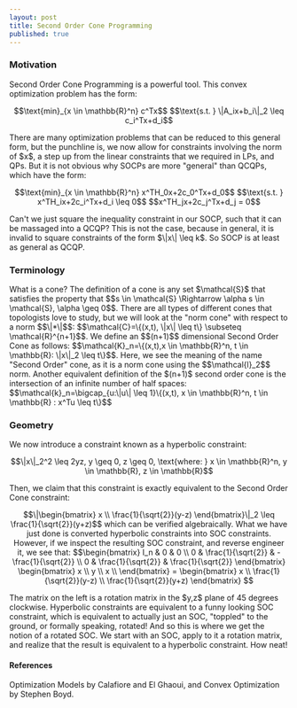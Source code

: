 ```yaml
---
layout: post 
title: Second Order Cone Programming
published: true
---
```


<script src='https://cdnjs.cloudflare.com/ajax/libs/mathjax/2.7.5/MathJax.js?config=TeX-MML-AM_CHTML' async></script>
<script type="text/x-mathjax-config">
MathJax.Hub.Config({
tex2jax: {inlineMath: [['$','$'], ['\\(','\\)']]}
});
</script>

<h3>Motivation</h3>
Second Order Cone Programming is a powerful tool. This convex optimization problem has the form:
<p style="text-align: center;">
$$\text{min}_{x \in \mathbb{R}^n} c^Tx$$
$$\text{s.t. } \|A_ix+b_i\|_2 \leq c_i^Tx+d_i$$
</p>
There are many optimization problems that can be reduced to this general form, but the punchline is, we now allow for constraints involving the norm of $x$, a step up from the linear constraints that we required in LPs, and QPs. But it is not obvious why SOCPs are more "general" than QCQPs, which have the form:
<p style="text-align: center;">
$$\text{min}_{x \in \mathbb{R}^n} x^TH_0x+2c_0^Tx+d_0$$
$$\text{s.t. } x^TH_ix+2c_i^Tx+d_i \leq 0$$
$$x^TH_jx+2c_j^Tx+d_j = 0$$
</p>
Can't we just square the inequality constraint in our SOCP, such that it can be massaged into a QCQP? This is not the case, because in general, it is invalid to square constraints of the form $\|x\| \leq k$. So SOCP is at least as general as QCQP. 

<h3>Terminology</h3>
What is a cone? The definition of a cone is any set $\mathcal{S}$ that satisfies the property that $$s \in \mathcal{S} \Rightarrow \alpha s \in \mathcal{S}, \alpha \geq 0$$. There are all types of different cones that topologists love to study, but we will look at the "norm cone" with respect to a norm $$\|*\|$$: 
$$\mathcal{C}=\{(x,t), \|x\| \leq t\} \subseteq \mathcal{R}^{n+1}$$. We define an $$(n+1)$$ dimensional Second Order Cone as follows:
$$\mathcal{K}_n=\{(x,t),x \in \mathbb{R}^n, t \in \mathbb{R}: \|x\|_2 \leq t\}$$. Here, we see the meaning of the name "Second Order" cone, as it is a norm cone using the $$\mathcal{l}_2$$ norm. Another equivalent definition of the $(n+1)$ second order cone is the intersection of an infinite number of half spaces: $$\mathcal{k}_n=\bigcap_{u:\|u\| \leq 1}\{(x,t), x \in \mathbb{R}^n, t \in \mathbb{R} : x^Tu \leq t\}$$

<h3>Geometry</h3>
We now introduce a constraint known as a hyperbolic constraint:
<p style="text-align: center;">
$$\|x\|_2^2 \leq 2yz, y \geq 0, z \geq 0, \text{where: } x \in \mathbb{R}^n, y \in \mathbb{R}, z \in \mathbb{R}$$
</p>
Then, we claim that this constraint is exactly equivalent to the Second Order Cone constraint:
<p style="text-align: center;">
$$\|\begin{bmatrix}
x \\
\frac{1}{\sqrt{2}}(y-z)
\end{bmatrix}\|_2 \leq \frac{1}{\sqrt{2}}(y+z)$$
which can be verified algebraically. What we have just done is converted hyperbolic constraints into SOC constraints. However, if we inspect the resulting SOC constraint, and reverse engineer it, we see that:
$$\begin{bmatrix}
I_n & 0 & 0 \\
0 & \frac{1}{\sqrt{2}} & -\frac{1}{\sqrt{2}} \\
0 & \frac{1}{\sqrt{2}} & \frac{1}{\sqrt{2}}
\end{bmatrix}
\begin{bmatrix}
x \\
y \\
x \\
\end{bmatrix} = 
\begin{bmatrix}
x \\
\frac{1}{\sqrt{2}}(y-z) \\
\frac{1}{\sqrt{2}}(y+z)
\end{bmatrix} 
$$
</p>
The matrix on the left is a rotation matrix in the $y,z$ plane of 45 degrees clockwise. Hyperbolic constraints are equivalent to a funny looking SOC constraint, which is equivalent to actually just an SOC, "toppled" to the ground, or formally speaking, rotated! And so this is where we get the notion of a rotated SOC. We start with an SOC, apply to it a rotation matrix, and realize that the result is equivalent to a hyperbolic constraint. How neat!
<h4>References</h4>
Optimization Models by Calafiore and El Ghaoui, and Convex Optimization by Stephen Boyd.